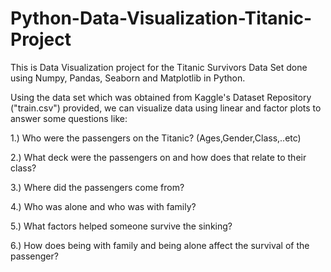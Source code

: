 # Python-Data-Visualization-Titanic-Project
This is Data Visualization project for the Titanic Survivors Data Set done using Numpy, Pandas, Seaborn and Matplotlib in Python.

Using the data set which was obtained from Kaggle's Dataset Repository ("train.csv") provided, we can visualize data using linear and factor plots to answer some questions like: 

1.) Who were the passengers on the Titanic? (Ages,Gender,Class,..etc)

2.) What deck were the passengers on and how does that relate to their class?

3.) Where did the passengers come from?

4.) Who was alone and who was with family?

5.) What factors helped someone survive the sinking?

6.) How does being with family and being alone affect the survival of the passenger?

